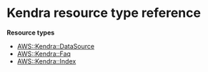 # Kendra resource type reference<a name="AWS_Kendra"></a>

**Resource types**
+ [AWS::Kendra::DataSource](aws-resource-kendra-datasource.md)
+ [AWS::Kendra::Faq](aws-resource-kendra-faq.md)
+ [AWS::Kendra::Index](aws-resource-kendra-index.md)